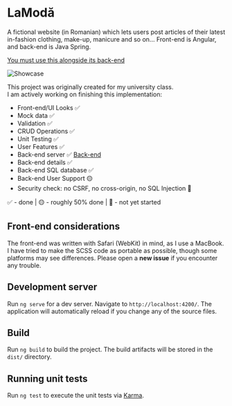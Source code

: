# LaModă

A fictional website (in Romanian) which lets users post articles of their latest in-fashion clothing, make-up, manicure and so on... Front-end is Angular, and back-end is Java Spring.

[You must use this alongside its back-end](https://github.com/fishydarwin/LaModaBackend)

![Showcase](https://i.imgur.com/8BA3neN.png)

This project was originally created for my university class.  
I am actively working on finishing this implementation:
- Front-end/UI Looks ✅
- Mock data ✅
- Validation ✅
- CRUD Operations ✅
- Unit Testing ✅
- User Features ✅
- Back-end server ✅ [Back-end](https://github.com/fishydarwin/LaModaBackend)
- Back-end details ✅
- Back-end SQL database ✅
- Back-end User Support 🟡
- Security check: no CSRF, no cross-origin, no SQL Injection 🔴

✅ - done | 🟡 - roughly 50% done | 🔴 - not yet started

## Front-end considerations

The front-end was written with Safari (WebKit) in mind, as I use a MacBook. I have tried to make the SCSS code as portable as possible, though some platforms may see differences. Please open a **new issue** if you encounter any trouble.

## Development server

Run `ng serve` for a dev server. Navigate to `http://localhost:4200/`. The application will automatically reload if you change any of the source files.

## Build

Run `ng build` to build the project. The build artifacts will be stored in the `dist/` directory.

## Running unit tests

Run `ng test` to execute the unit tests via [Karma](https://karma-runner.github.io).
